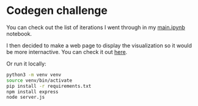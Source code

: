 # Codegen challenge

You can check out the list of iterations I went through in my [main.ipynb](main.ipynb) notebook.

I then decided to make a web page to display the visualization so it would be more internactive. You can check it out [here](https://code-challenge-visualization.herokuapp.com/).

Or run it locally:

```bash
python3 -m venv venv
source venv/bin/activate
pip install -r requirements.txt
npm install express
node server.js
```